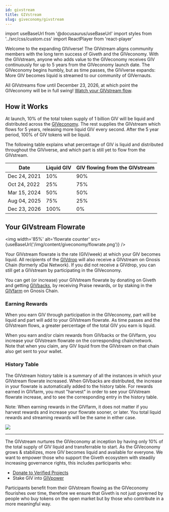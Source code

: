 ```yaml
---
id: givstream
title: GIVstream
slug: giveconomy/givstream
---
```

import useBaseUrl from '@docusaurus/useBaseUrl'
import styles from '../src/css/custom.css'
import ReactPlayer from 'react-player'


Welcome to the expanding GIViverse! The GIVstream aligns community members with the long term success of Giveth and the GIVeconomy. With the GIVstream, anyone who adds value to the GIVeconomy receives GIV continuously for up to 5 years from the GIVeconomy launch date. The GIVeconomy begins humbly, but as time passes, the GIViverse expands: More GIV becomes liquid is streamed to our community of GIVernauts.

All GIVstreams flow until December 23, 2026, at which point the GIVeconomy will be in full swing! [Watch your GIVstream flow](https://giveth.io/givstream).

<ReactPlayer playing light='/video/givstream_thumbnail.png'  loop={true} controls url='/video/GIF_GIVETHiverse.mp4' />


## How it Works
At launch, 10% of the total token supply of 1 billion GIV will be liquid and distributed across the [GIVeconomy](https://docs.giveth.io/giveconomy/). The rest supplies the GIVstream which flows for 5 years, releasing more liquid GIV every second. After the 5 year period, 100% of GIV tokens will be liquid.

The following table explains what percentage of GIV is liquid and distributed throughout the GIViverse, and which part is still yet to flow from the GIVstream.


|Date	|Liquid GIV	|GIV flowing from the GIVstream|
|-------|-----------|-----------------|
|Dec 24, 2021	|	10% | 	90% |
|Oct 24, 2022  |   25%	|   75% |
|Mar 15, 2024	|	50% |   50% |
|Aug 04, 2025   |   75%	|   25% |
|Dec 23, 2026	|  100%	|    0% |


## Your GIVstream Flowrate

<img width='85%' alt='flowrate counter' src={useBaseUrl('/img/content/giveconomy/flowrate.png')} />

Your GIVstream flowrate is the rate (GIV/week) at which your GIV becomes liquid. All recipients of the [GIVdrop](https://docs.giveth.io/giveconomy/givdrop) will also receive a GIVstream on Gnosis Chain (formerly xDai Network). If you did not receive a GIVdrop, you can still get a GIVstream by participating in the GIVeconomy.

You can get (or increase) your GIVstream flowrate by donating on Giveth and getting [GIVbacks](https://giveth.io/givbacks), by receiving Praise rewards, or by staking in the [GIVfarm](https://giveth.io/givfarm) on Gnosis Chain.

### Earning Rewards
When you earn GIV through participation in the GIVeconomy, part will be liquid and part will add to your GIVstream flowrate. As time passes and the GIVstream flows, a greater percentage of the total GIV you earn is liquid.

When you earn and/or claim rewards from GIVbacks or the GIVfarm, you increase your GIVstream flowrate on the corresponding chain/network. Note that when you claim, any GIV liquid from the GIVstream on that chain also get sent to your wallet.


### History Table

The GIVstream history table is a summary of all the instances in which your GIVstream flowrate increased. When GIVbacks are distributed, the increase in your flowrate is automatically added to the history table. For rewards earned in GIVfarm, you must "harvest" in order to see your GIVstream flowrate increase, and to see the corresponding entry in the history table.

Note: When earning rewards in the GIVfarm, it does not matter if you harvest rewards and increase your flowrate sooner, or later. You total liquid rewards and streaming rewards will be the same in either case.

![](https://i.imgur.com/W9WN7gy.png)

----

The GIVstream nurtures the GIVeconomy at inception by having only 10% of the total supply of GIV liquid and transferrable to start. As the GIVeconomy grows & stabilizes, more GIV becomes liquid and available for everyone. We want to empower those who support the Giveth ecosystem with steadily increasing governance rights, this includes participants who:
- [Donate to Verified Projects](https://giveth.io/projects)
- Stake GIV into [GIVpower](https://giveth.io/givpower)

Participants benefit from their GIVstream flowing as the GIVeconomy flourishes over time, therefore we ensure that Giveth is not just governed by people who buy tokens on the open market but by those who contribute in a more meaningful way.
